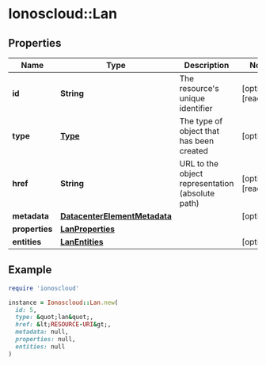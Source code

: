 # Ionoscloud::Lan

## Properties

| Name | Type | Description | Notes |
| ---- | ---- | ----------- | ----- |
| **id** | **String** | The resource&#39;s unique identifier | [optional][readonly] |
| **type** | [**Type**](Type.md) | The type of object that has been created | [optional] |
| **href** | **String** | URL to the object representation (absolute path) | [optional][readonly] |
| **metadata** | [**DatacenterElementMetadata**](DatacenterElementMetadata.md) |  | [optional] |
| **properties** | [**LanProperties**](LanProperties.md) |  |  |
| **entities** | [**LanEntities**](LanEntities.md) |  | [optional] |

## Example

```ruby
require 'ionoscloud'

instance = Ionoscloud::Lan.new(
  id: 5,
  type: &quot;lan&quot;,
  href: &lt;RESOURCE-URI&gt;,
  metadata: null,
  properties: null,
  entities: null
)
```

